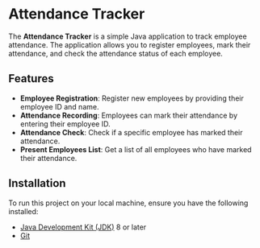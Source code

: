 # Attendance Tracker

The **Attendance Tracker** is a simple Java application to track employee attendance. The application allows you to register employees, mark their attendance, and check the attendance status of each employee.

## Features

- **Employee Registration**: Register new employees by providing their employee ID and name.
- **Attendance Recording**: Employees can mark their attendance by entering their employee ID.
- **Attendance Check**: Check if a specific employee has marked their attendance.
- **Present Employees List**: Get a list of all employees who have marked their attendance.

## Installation

To run this project on your local machine, ensure you have the following installed:

- [Java Development Kit (JDK)](https://www.oracle.com/java/technologies/javase-jdk11-downloads.html) 8 or later
- [Git](https://git-scm.com/)
